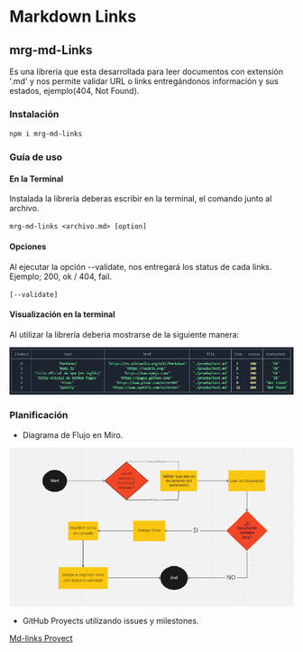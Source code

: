 # Markdown Links

## mrg-md-Links
Es una librería que esta desarrollada para leer documentos con extensión '.md' y nos permite validar URL o links entregándonos información y sus estados, ejemplo(404, Not Found). 

### Instalación
```sh
npm i mrg-md-links
```

### Guía de uso

#### En la Terminal
Instalada la librería deberas escribir en la terminal, el comando junto al archivo.

`mrg-md-links <archivo.md> [option]`

#### Opciones
Al ejecutar la opción --validate, nos entregará los status de cada links. 
Ejemplo; 200, ok / 404, fail.

`[--validate] `

#### Visualización en la terminal
Al utilizar la librería deberia mostrarse de la siguiente manera:

![ejemplo](imagenes/ejemplo.png)

### Planificación

 * Diagrama de Flujo en Miro. 

![diagrama de flujo](imagenes/diagramadeflujo.png)

* GitHub Proyects utilizando issues y milestones. 

[Md-links Proyect](https://github.com/MacarenaRivera/SCL018-md-links/projects/1)
